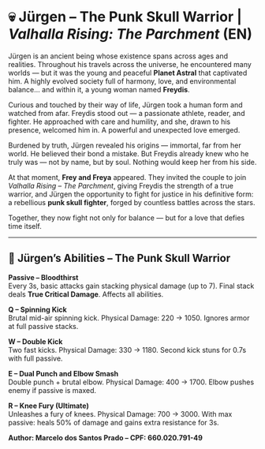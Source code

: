 # 💀 Jürgen – The Punk Skull Warrior | *Valhalla Rising: The Parchment* (EN)

Jürgen is an ancient being whose existence spans across ages and realities. Throughout his travels across the universe, he encountered many worlds — but it was the young and peaceful **Planet Astral** that captivated him. A highly evolved society full of harmony, love, and environmental balance... and within it, a young woman named **Freydis**.

Curious and touched by their way of life, Jürgen took a human form and watched from afar. Freydis stood out — a passionate athlete, reader, and fighter. He approached with care and humility, and she, drawn to his presence, welcomed him in. A powerful and unexpected love emerged.

Burdened by truth, Jürgen revealed his origins — immortal, far from her world. He believed their bond a mistake. But Freydis already knew who he truly was — not by name, but by soul. Nothing would keep her from his side.

At that moment, **Frey and Freya** appeared. They invited the couple to join *Valhalla Rising – The Parchment*, giving Freydis the strength of a true warrior, and Jürgen the opportunity to fight for justice in his definitive form: a rebellious **punk skull fighter**, forged by countless battles across the stars.

Together, they now fight not only for balance — but for a love that defies time itself.

---

## 🎯 Jürgen’s Abilities – The Punk Skull Warrior

**Passive – Bloodthirst**  
Every 3s, basic attacks gain stacking physical damage (up to 7). Final stack deals **True Critical Damage**. Affects all abilities.

**Q – Spinning Kick**  
Brutal mid-air spinning kick. Physical Damage: 220 → 1050. Ignores armor at full passive stacks.

**W – Double Kick**  
Two fast kicks. Physical Damage: 330 → 1180. Second kick stuns for 0.7s with full passive.

**E – Dual Punch and Elbow Smash**  
Double punch + brutal elbow. Physical Damage: 400 → 1700. Elbow pushes enemy if passive is maxed.

**R – Knee Fury (Ultimate)**  
Unleashes a fury of knees. Physical Damage: 700 → 3000. With max passive: heals 50% of damage and gains extra resistance for 3s.

**Author: Marcelo dos Santos Prado – CPF: 660.020.791-49**
